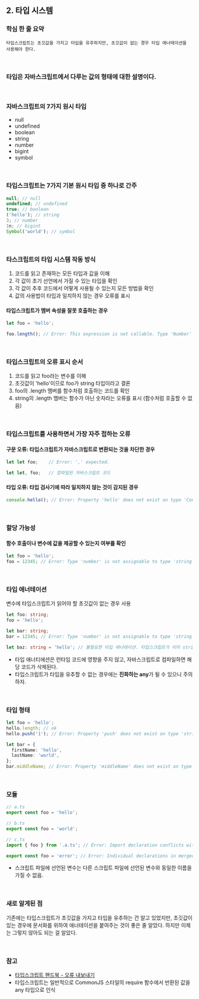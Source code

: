 ## 2. 타입 시스템

### 학심 한 줄 요약

    타입스크립트는 초깃값을 가지고 타입을 유추하지만, 초깃값이 없는 경우 타입 애너테이션을 사용해야 한다.

</br>

### 타입은 자바스크립트에서 다루는 값의 형태에 대한 설명이다.

</br>

### 자바스크립트의 7가지 원시 타입

- null
- undefined
- boolean
- string
- number
- bigint
- symbol

</br>

### 타입스크립트는 7가지 기본 원시 타입 중 하나로 간주

```typescript
null; // null
undefined; // undefined
true; // boolean
('hello'); // string
3; // number
1n; // bigint
Symbol('world'); // symbol
```

</br>

### 타스크립트의 타입 시스템 작동 방식

1. 코드를 읽고 존재하는 모든 타입과 값을 이해
2. 각 값이 초기 선언에서 가질 수 있는 타입을 확인
3. 각 값이 추후 코드에서 어떻게 사용될 수 있는지 모든 방법을 확인
4. 값의 사용법이 타입과 일치하지 않는 경우 오류를 표시

#### 타입스크립트가 멤버 속성을 잘못 호출하는 경우

```typescript
let foo = 'hello';

foo.length(); // Error: This expression is not callable. Type 'Number' has no call signatures.
```

</br>

### 타입스크립트의 오류 표시 순서

1. 코드를 읽고 foo라는 변수를 이해
2. 초깃값이 'hello'이므로 foo가 string 타입이라고 결론
3. foo의 .length 멤버를 함수처럼 호출하는 코드를 확인
4. string의 .length 멤버는 함수가 아닌 숫자라는 오류를 표시 (함수처럼 호출할 수 없음)

</br>

### 타입스크립트를 사용하면서 가장 자주 접하는 오류

#### 구문 오류: 타입스크립트가 자바스크립트로 변환되는 것을 차단한 경우

```typescript
let let foo;    // Error: ',' expected.

let let, foo;   // 컴파일된 자바스크립트 코드
```

#### 타입 오류: 타입 검사기에 따라 일치하지 않는 것이 감지된 경우

```typescript
console.hello(); // Error: Property 'hello' does not exist on type 'Console'.
```

</br>

### 할당 가능성

#### 함수 호출이나 변수에 값을 제공할 수 있는지 여부를 확인

```typescript
let foo = 'hello';
foo = 12345; // Error: Type 'number' is not assignable to type 'string'.
```

</br>

### 타입 애너테이션

변수에 타입스크립트가 읽어야 할 초깃값이 없는 경우 사용

```typescript
let foo: string;
foo = 'hello';

let bar: string;
bar = 12345; // Error: Type 'number' is not assignable to type 'string'.

let baz: string = 'hello'; // 불필요한 타입 애너테이션. 타입스크립트가 이미 string 타입임을 유추
```

- 타입 애너티에션은 런타임 코드에 영향을 주지 않고, 자바스크립트로 컴파일하면 해당 코드가 삭제된다.
- 타입스크립트가 타입을 유추할 수 없는 경우에는 **진화하는 any**가 될 수 있으니 주의하자.

</br>

### 타입 형태

```typescript
let foo = 'hello';
hello.length; // ok
hello.push('1'); // Error: Property 'push' does not exist on type 'string'.

let bar = {
  firstName: 'hello',
  lastName: 'world',
};
bar.middleName; // Error: Property 'middleName' does not exist on type '{ firstName: string; lastName: string; }'.
```

</br>

### 모듈

```typescript
// a.ts
export const foo = 'hello';

// b.ts
export const foo = 'world';

// c.ts
import { foo } from '.a.ts'; // Error: Import declaration conflicts with local declaration of 'foo'.

export const foo = 'error'; // Error: Individual declarations in merged declaration 'foo' must be all exported or all local.
```

- 스크립트 파일에 선언된 변수는 다른 스크립트 파일에 선언된 변수와 동일한 이름을 가질 수 없음.

</br>

### 새로 알게된 점

기존에는 타입스크립트가 초깃값을 가지고 타입을 유추하는 건 알고 있었지만, 초깃값이 있는 경우에 문서화를 위하여 애너테이션을 붙여주는 것이 좋은 줄 알았다. 하지만 이제는 그렇지 않아도 되는 걸 알았다.

</br>

### 참고

- [타입스크립트 핸드북 - 오류 내보내기](https://www.typescriptlang.org/docs/handbook/2/basic-types.html#emitting-with-errors)
- 타입스크립트는 일반적으로 CommonJS 스타일의 require 함수에서 반환된 값을 any 타입으로 인식
